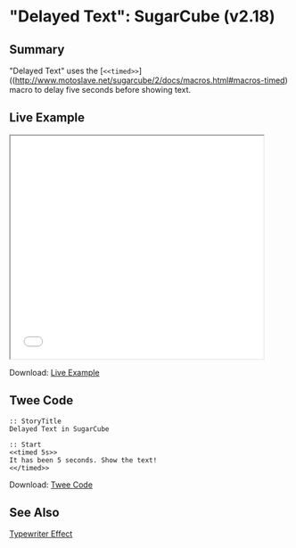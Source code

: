 # "Delayed Text": SugarCube (v2.18)

## Summary

"Delayed Text" uses the [`<<timed>>`]((http://www.motoslave.net/sugarcube/2/docs/macros.html#macros-timed) macro to delay five seconds before showing text.

## Live Example

<section>
<iframe src="sugarcube_delayedtext_example.html" height=400 width=90%></iframe>

Download: <a href="sugarcube_delayedtext_example.html" target="_blank">Live Example</a>
</section>

## Twee Code

```
:: StoryTitle
Delayed Text in SugarCube

:: Start
<<timed 5s>>
It has been 5 seconds. Show the text!
<</timed>>
```

Download: <a href="sugarcube_delayedtext_twee.txt" target="_blank">Twee Code</a>

## See Also

[Typewriter Effect](../../typewriter/sugarcube/sugarcube_typewriter.md)

